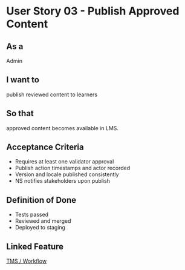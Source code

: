 # User Story 03 - Publish Approved Content

## As a
Admin

## I want to
publish reviewed content to learners

## So that
approved content becomes available in LMS.

## Acceptance Criteria
- Requires at least one validator approval
- Publish action timestamps and actor recorded
- Version and locale published consistently
- NS notifies stakeholders upon publish

## Definition of Done
- Tests passed
- Reviewed and merged
- Deployed to staging

## Linked Feature
[TMS / Workflow](../feature-spec.md)
